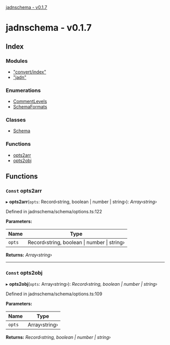[jadnschema - v0.1.7](globals.md)

# jadnschema - v0.1.7

## Index

### Modules

* ["convert/index"](modules/_convert_index_.md)
* ["jadn"](modules/_jadn_.md)

### Enumerations

* [CommentLevels](enums/commentlevels.md)
* [SchemaFormats](enums/schemaformats.md)

### Classes

* [Schema](classes/schema.md)

### Functions

* [opts2arr](globals.md#const-opts2arr)
* [opts2obj](globals.md#const-opts2obj)

## Functions

### `Const` opts2arr

▸ **opts2arr**(`opts`: Record‹string, boolean | number | string›): *Array‹string›*

Defined in jadnschema/schema/options.ts:122

**Parameters:**

Name | Type |
------ | ------ |
`opts` | Record‹string, boolean &#124; number &#124; string› |

**Returns:** *Array‹string›*

___

### `Const` opts2obj

▸ **opts2obj**(`opts`: Array‹string›): *Record‹string, boolean | number | string›*

Defined in jadnschema/schema/options.ts:109

**Parameters:**

Name | Type |
------ | ------ |
`opts` | Array‹string› |

**Returns:** *Record‹string, boolean | number | string›*
